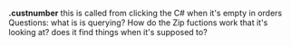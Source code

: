 **.custnumber**
this is called from clicking the C# when it's empty in orders
Questions:
what is is querying?
How do the Zip fuctions work that it's looking at?
does it find things when it's supposed to?